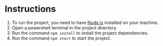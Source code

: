 # Instructions

1. To run the project, you need to have [Node.js](https://nodejs.org/en/) installed on your machine.
2. Open a powershell terminal in the project directory.
3. Run the command `npm install` to install the project dependencies.
4. Run the command `npm start` to start the project.
